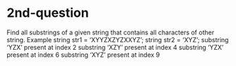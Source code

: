 # 2nd-question
Find all substrings of a given string that contains all characters of other string. Example string str1 = ‘XYYZXZYZXXYZ’; string str2 = ‘XYZ’; substring ‘YZX’ present at index 2 substring ‘XZY’ present at index 4 substring ‘YZX’ present at index 6 substring ‘XYZ’ present at index 9
